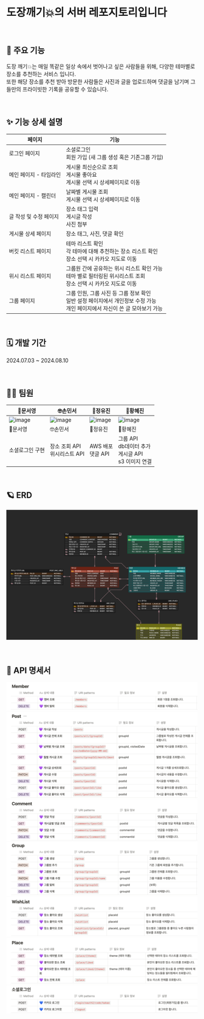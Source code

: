 # 도장깨기💥의 서버 레포지토리입니다
<br>

## 🌟 주요 기능
도장 깨기💥는 매일 똑같은 일상 속에서 벗어나고 싶은 사람들을 위해, 다양한 테마별로 장소를 추천하는 서비스 입니다. <br>
또한 해당 장소를 추천 받아 방문한 사람들은 사진과 글을 업로드하며 댓글을 남기며 그들만의 프라이빗한 기록을 공유할 수 있습니다.

<br>

## ✨ 기능 상세 설명
| 페이지 | 기능 |
| --- | --- |
| 로그인 페이지 | 소셜로그인 <br>회원 가입 (새 그룹 생성 혹은 기존그룹 가입) |
| 메인 페이지 - 타임라인 | 게시물 최신순으로 조회<br>게시물 좋아요<br>게시물 선택 시 상세페이지로 이동 |
| 메인 페이지 - 캘린더 | 날짜별 게시물 조회<br>게시물 선택 시 상세페이지로 이동 |
| 글 작성 및 수정 페이지 | 장소 태그 입력<br>게시글 작성<br>사진 첨부 |
| 게시물 상세 페이지 | 장소 태그, 사진, 댓글 확인 |
| 버킷 리스트 페이지 | 테마 리스트 확인<br>각 테마에 대해 추천하는 장소 리스트 확인<br>장소 선택 시 카카오 지도로 이동 |
| 위시 리스트 페이지 | 그룹원 간에 공유하는 위시 리스트 확인 가능<br>테마 별로 필터링된 위시리스트 조회<br>장소 선택 시 카카오 지도로 이동 |
| 그룹 페이지 | 그룹 인원, 그룹 사진 등 그룹 정보 확인<br>일반 설정 페이지에서 개인정보 수정 가능<br>개인 페이지에서 자신이 쓴 글 모아보기 가능 |

<br>

## 🗓️ 개발 기간
2024.07.03 ~ 2024.08.10

<br>

## 👩‍💻 팀원
|🐬문서영|🤓손민서|💜정유진|👻황혜진|
|---|---|---|---|
|![image](https://avatars.githubusercontent.com/u/105192908?v=4)|![image](https://avatars.githubusercontent.com/u/144665079?v=4)|![image](https://avatars.githubusercontent.com/u/104640725?v=4)|![image](https://avatars.githubusercontent.com/u/144921254?v=4)|
|🐬문서영|🤓손민서|💜정유진|👻황혜진|
|소셜로그인 구현| 장소 조회 API <br> 위시리스트 API |AWS 배포<br> 댓글 API |그룹 API<br>db데이터 추가<br>게시글 API <br>s3 이미지 연결



<br>

## 🪐 ERD
![](https://github.com/dojang-crush/Server/blob/93f9ea3abccbfcd93e5bc8bf2dd5b10a23979998/sws1_erd_ver2%20(2).png)

<br>

## 🚀 API 명세서
![](https://github.com/dojang-crush/Server/blob/4e5f36f272a6152f44c9a32fea0b5134dce03212/readme%20%EC%9E%91%EC%84%B1%EC%9A%A9/%E1%84%89%E1%85%B3%E1%84%8F%E1%85%B3%E1%84%85%E1%85%B5%E1%86%AB%E1%84%89%E1%85%A3%E1%86%BA%202024-08-06%2017.29.09.png)
![](https://github.com/dojang-crush/Server/blob/4e5f36f272a6152f44c9a32fea0b5134dce03212/readme%20%EC%9E%91%EC%84%B1%EC%9A%A9/%E1%84%89%E1%85%B3%E1%84%8F%E1%85%B3%E1%84%85%E1%85%B5%E1%86%AB%E1%84%89%E1%85%A3%E1%86%BA%202024-08-06%2017.29.26.png)
![](https://github.com/dojang-crush/Server/blob/4e5f36f272a6152f44c9a32fea0b5134dce03212/readme%20%EC%9E%91%EC%84%B1%EC%9A%A9/%E1%84%89%E1%85%B3%E1%84%8F%E1%85%B3%E1%84%85%E1%85%B5%E1%86%AB%E1%84%89%E1%85%A3%E1%86%BA%202024-08-06%2017.29.37.png)
![](https://github.com/dojang-crush/Server/blob/4e5f36f272a6152f44c9a32fea0b5134dce03212/readme%20%EC%9E%91%EC%84%B1%EC%9A%A9/%E1%84%89%E1%85%B3%E1%84%8F%E1%85%B3%E1%84%85%E1%85%B5%E1%86%AB%E1%84%89%E1%85%A3%E1%86%BA%202024-08-06%2017.29.45.png)
![](https://github.com/dojang-crush/Server/blob/081369e42f7053cb2b3fb4c2d56744b94bac1ee5/readme%20%EC%9E%91%EC%84%B1%EC%9A%A9/%E1%84%89%E1%85%B3%E1%84%8F%E1%85%B3%E1%84%85%E1%85%B5%E1%86%AB%E1%84%89%E1%85%A3%E1%86%BA%202024-08-06%2017.37.19.png)
![](https://github.com/dojang-crush/Server/blob/4e5f36f272a6152f44c9a32fea0b5134dce03212/readme%20%EC%9E%91%EC%84%B1%EC%9A%A9/%E1%84%89%E1%85%B3%E1%84%8F%E1%85%B3%E1%84%85%E1%85%B5%E1%86%AB%E1%84%89%E1%85%A3%E1%86%BA%202024-08-06%2017.30.21.png)
![](https://github.com/dojang-crush/Server/blob/4e5f36f272a6152f44c9a32fea0b5134dce03212/readme%20%EC%9E%91%EC%84%B1%EC%9A%A9/%E1%84%89%E1%85%B3%E1%84%8F%E1%85%B3%E1%84%85%E1%85%B5%E1%86%AB%E1%84%89%E1%85%A3%E1%86%BA%202024-08-06%2017.30.31.png)



